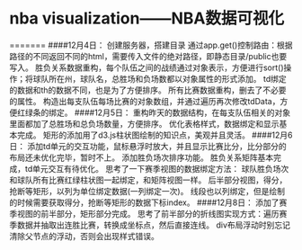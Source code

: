 # nba visualization——NBA数据可视化
=======
####12月4日：
    创建服务器，搭建目录
    通过app.get()控制路由：根据路径的不同返回不同的html，需要传入文件的绝对路径，即静态目录/public也要写入。
    胜负关系数据重构，每个队伍之间的战绩通过对象表示，方便进行sort()操作；将球队所在州，球队名，总胜场和负场数都以对象属性的形式添加。
    td绑定的数据和th的数据不同，也是为了方便排序。
    所有比赛数据重构，删去了不必要的属性。
    构造出每支队伍每场比赛的对象数组，并通过遍历再次修改tdData，方便红绿条的绑定。
####12月5日：
    重构昨天的数据结构，在每支队伍相关的对象里面都加了总胜场和总负场数量，方便排序。
    优化表格样式，数据绑定和显示基本完成。
    矩形的添加用了d3.js柱状图绘制的知识点，美观并且灵活。
####12月6日：
    添加td单元的交互功能，鼠标悬浮时放大，并且显示比赛比分，比分部分的布局还未优化完毕，暂时不上。
    添加胜负场次排序功能。
    胜负关系矩阵基本完成，td单元交互有待优化。
    思考了一下赛季视图的数据绑定方法：
    球队胜负场次和球队所有比赛红绿柱状图一起绑定，和矩阵视图一样。
    后半部分视图，得分，抢断等矩形，以列为单位绑定数据(一列绑定一次)。
    线段也以列绑定，但是绘制的时候需要获取得分，抢断等矩形的数据下标index。
####12月8日：
    添加了赛季视图的前半部分，矩形部分完成。
    思考了前半部分的折线图实现方式：遍历赛季数据并抽取出连胜比赛，转换成坐标点，然后直接连线。
    div布局浮动时别忘记清除父节点的浮动，否则会出现样式错误。